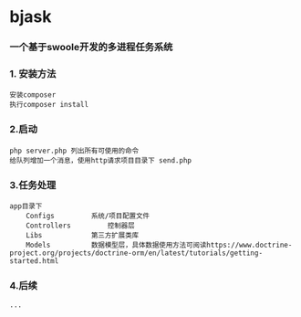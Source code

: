 # bjask
### 一个基于swoole开发的多进程任务系统
### 1. 安装方法
    安装composer
    执行composer install


### 2.启动
    php server.php 列出所有可使用的命令
    给队列增加一个消息，使用http请求项目目录下 send.php


### 3.任务处理
	app目录下
		Configs		 	系统/项目配置文件
		Controllers 		控制器层
		Libs 			第三方扩展类库
		Models			数据模型层，具体数据使用方法可阅读https://www.doctrine-project.org/projects/doctrine-orm/en/latest/tutorials/getting-started.html


### 4.后续
	...
